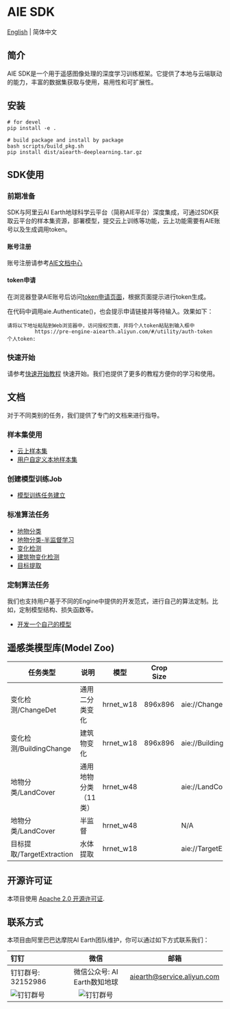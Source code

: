 # AIE SDK

[English](README-EN.md) | 简体中文

## 简介

AIE SDK是一个用于遥感图像处理的深度学习训练框架。它提供了本地与云端联动的能力，丰富的数据集获取与使用，易用性和可扩展性。

## 安装

```
# for devel
pip install -e .

# build package and install by package
bash scripts/build_pkg.sh
pip install dist/aiearth-deeplearning.tar.gz
```

## SDK使用

### 前期准备 

SDK与阿里云AI Earth地球科学云平台（简称AIE平台）深度集成，可通过SDK获取云平台的样本集资源，部署模型，提交云上训练等功能，云上功能需要有AIE账号以及生成调用token。

#### 账号注册
账号注册请参考[AIE文档中心](https://engine-aiearth.aliyun.com/docs/page/guide?d=573e72)


#### token申请
在浏览器登录AIE账号后访问[token申请页面](https://engine-aiearth.aliyun.com/#/utility/auth-token)，根据页面提示进行token生成。

在代码中调用aie.Authenticate()，也会提示申请链接并等待输入。效果如下：
```
请将以下地址粘贴到Web浏览器中，访问授权页面，并将个人token粘贴到输入框中
         https://pre-engine-aiearth.aliyun.com/#/utility/auth-token
个人token: 
```


### 快速开始
请参考[快速开始教程](quickstart.ipynb) 快速开始。我们也提供了更多的教程方便你的学习和使用。

## 文档

对于不同类别的任务，我们提供了专门的文档来进行指导。

### 样本集使用


* [云上样本集](docs/dataset/cloud.md)
* [用户自定义本地样本集](docs/dataset/custom.md)

### 创建模型训练Job

* [模型训练任务建立](docs/train/train.md)


### 标准算法任务
* [地物分类](train/trainer/mmseg/configs/LandCover/README.md)
* [地物分类-半监督学习](train/trainer/mmseg/configs/LandCover/README.md#配置4-半监督训练mkd)
* [变化检测](train/trainer/mmseg/configs/ChangeDet/README.md)
* [建筑物变化检测](train/trainer/mmseg/configs/BuildingChange/README.md)
* [目标提取](train/trainer/mmseg/configs/TargetExtraction/README.md)

### 定制算法任务
我们也支持用户基于不同的Engine中提供的开发范式，进行自己的算法定制。比如，定制模型结构、损失函数等。
* [开发一个自己的模型](docs/model/custom_model.md)

## 遥感类模型库(Model Zoo)

|  任务类型  | 说明 | 模型 | Crop Size | Uri | config | 下载 |
| --- | --- | --- | --- | --- | --- | --- | 
| 变化检测/ChangeDet  | 通用二分类变化 | hrnet_w18 | 896x896 | aie://ChangeDet/changedet_hrnet_w18_base_150k_new512_cosine_lr_batch_48_v25_finetune.pth | [config](aiearth/train/trainer/mmseg/configs/ChangeDet/hrnet_w18_base_150k_new512_cosine_lr_batch_48_v25.py) | [model](https://media.githubusercontent.com/media/aiearth-damo/aie-train/master/aiearth/train/model_zoo/pretrained/ChangeDet/changedet_hrnet_w18_base_150k_new512_cosine_lr_batch_48_v25_finetune.pth) |
| 变化检测/BuildingChange | 建筑物变化 | hrnet_w18 | 896x896 | aie://BuildingChange/buildingchange_hrnet_w18_base_150k_new512_cosine_lr_batch_48_builingchange.pth | [config](aiearth/train/trainer/mmseg/configs/BuildingChange/hrnet_w18_base_150k_new512_cosine_lr_batch_48_builingchange.py) | [model](https://media.githubusercontent.com/media/aiearth-damo/aie-train/master/aiearth/train/model_zoo/pretrained/BuildingChange/buildingchange_hrnet_w18_base_150k_new512_cosine_lr_batch_48_builingchange.pth) |
|  地物分类/LandCover  | 通用地物分类（11类） | hrnet_w48 | | aie://LandCover/landcover_v1.6.pth | [config](aiearth/train/trainer/mmseg/configs/LandCover/fcn_hr48_1024x1024_16k_landcover.py) | [model](https://media.githubusercontent.com/media/aiearth-damo/aie-train/master/aiearth/train/model_zoo/pretrained/LandCover/landcover_v1.6.pth) |
|  地物分类/LandCover  | 半监督 | hrnet_w48  | | N/A | [config](aiearth/train/trainer/mmseg/configs/LandCover/semi.py) | N/A |
| 目标提取/TargetExtraction | 水体提取 | hrnet_w18 | | aie://TargetExtraction/water_fcn_hr18_1024x1024_40k4_bceious1w1.0_semi0108_it1_0108_it2_0103_iter_20000.pth | [config](aiearth/train/trainer/mmseg/configs/TargetExtraction/fcn_hr18_1024x1024_40k4_bceious1w1.0.py) | [model](https://media.githubusercontent.com/media/aiearth-damo/aie-train/master/aiearth/train/model_zoo/pretrained/TargetExtraction/water_fcn_hr18_1024x1024_40k4_bceious1w1.0_semi0108_it1_0108_it2_0103_iter_20000.pth) |


## 开源许可证

本项目使用 [Apache 2.0 开源许可证](LICENSE). 


## 联系方式

本项目由阿里巴巴达摩院AI Earth团队维护，你可以通过如下方式联系我们：

| 钉钉    | 微信  |邮箱  
| :----------- | :-----------: |:-----------: |
| 钉钉群号: 32152986 | 微信公众号: AI Earth数知地球 |aiearth@service.aliyun.com
| ![钉钉群号](https://img.alicdn.com/imgextra/i2/O1CN01XW3sCk1JlBoQ5tKAd_!!6000000001068-2-tps-159-160.png "钉钉群号") | ![钉钉群号](https://img.alicdn.com/imgextra/i2/O1CN0109JceF1W63CuznFtA_!!6000000002738-2-tps-160-160.png "钉钉群号") |
